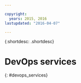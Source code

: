 ```yaml
---

copyright:
  years: 2015, 2016
lastupdated: "2016-04-07"

---
```


{:shortdesc: .shortdesc} 

# DevOps services
{: #devops_services}

